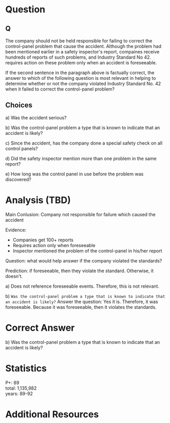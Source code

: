 # Question

## Q
The company should not be held responsible for failing to correct the control-panel problem that cause the accident. Although the problem had been mentioned earlier in a safety inspector's report, compaines receive hundreds of reports of such problems, and Industry Standard No 42. requires action on these problem only when an accident is foreseeable.

If the second sentence in the paragraph above is factually correct, the answer to which of the following question is most relevant in helping to determine whether or not the company violated Industry Standard No. 42 when it failed to correct the control-panel problem?

## Choices
a) Was the accident serious?  

b) Was the control-panel problem a type that is known to indicate that an accident is likely?  

c) Since the accident, has the company done a special safety check on all control panels?  

d) Did the safety inspector mention more than one problem in the same report?  

e) How long was the control panel in use before the problem was discovered?  



# Analysis (TBD)

Main Conlusion: Company not responsible for failure which caused the accident

Evidence:  
* Companies get 100+ reports
* Requires action only when foreseeable
* Inspector mentioned the problem of the control-panel in his/her report

Question: what would help answer if the company violated the standards?

Prediction:
if foreseeable, then they violate the standard. Otherwise, it doesn't.

a) Does not reference foreseeable events. Therefore, this is not relevant.  

b) `Was the control-panel problem a type that is known to indicate that an accident is likely?` Answer the question: Yes it is. Therefore, it was foreseeable. Because it was foreseeable, then it violates the standards.

# Correct Answer

b) Was the control-panel problem a type that is known to indicate that an accident is likely?  

# Statistics
P+: 89  
total: 1,135,982  
years: 89-92

# Additional Resources